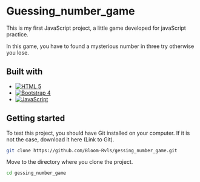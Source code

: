 # Guessing_number_game

This is my first JavaScript project, a little game developed for javaScript practice.

In this game, you have to found a mysterious number in three try otherwise you lose.

## Built with

* [![HTML 5](https://img.shields.io/badge/HTML_5-050504?style=for-the-badge&logo=HTML5)](https://www.w3.org/html/)
* [![Bootstrap 4](https://img.shields.io/badge/Bootstrap_4-050504?style=for-the-badge&logo=bootstrap)](https://getbootstrap.com/)
* [![JavaScript](https://img.shields.io/badge/JavaScript-050504?style=for-the-badge&logo=javascript)](https://developer.mozilla.org/fr/docs/Web/JavaScript)

## Getting started
To test this project, you should have Git installed on your computer.
If it is not the case, download it here (Link to Git).

```sh
git clone https://github.com/Bloom-Rvls/gessing_number_game.git
```
Move to the directory where you clone the project.

```sh
cd gessing_number_game
```
